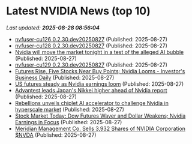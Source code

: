 # Latest NVIDIA News (top 10)
_Last updated: **2025-08-28 08:56:04**_

- [nvfuser-cu126 0.2.30.dev20250827](https://pypi.org/project/nvfuser-cu126/0.2.30.dev20250827/) (Published: 2025-08-27)
- [nvfuser-cu128 0.2.30.dev20250827](https://pypi.org/project/nvfuser-cu128/0.2.30.dev20250827/) (Published: 2025-08-27)
- [Nvidia will move the market tonight in a test of the alleged AI bubble](https://fortune.com/2025/08/27/nvidia-earnings-stock-market-ai/) (Published: 2025-08-27)
- [nvfuser-cu129 0.2.30.dev20250827](https://pypi.org/project/nvfuser-cu129/0.2.30.dev20250827/) (Published: 2025-08-27)
- [Futures Rise, Five Stocks Near Buy Points; Nvidia Looms - Investor's Business Daily](https://slashdot.org/firehose.pl?op=view&amp;id=178891986) (Published: 2025-08-27)
- [US futures steady as Nvidia earnings loom](https://biztoc.com/x/6f44a8123c12ea2d) (Published: 2025-08-27)
- [Advantest leads Japan's Nikkei higher ahead of Nvidia report](https://economictimes.indiatimes.com/markets/stocks/news/advantest-leads-japans-nikkei-higher-ahead-of-nvidia-report/articleshow/123542169.cms) (Published: 2025-08-27)
- [Rebellions unveils chiplet AI accelerator to challenge Nvidia in hyperscale market](https://www.digitimes.com/news/a20250827VL207/accelerator-nvidia-performance-startup-2025.html) (Published: 2025-08-27)
- [Stock Market Today: Dow Futures Waver and Dollar Weakens; Nvidia Earnings in Focus](https://biztoc.com/x/e938af5743476ba9) (Published: 2025-08-27)
- [Meridian Management Co. Sells 3,932 Shares of NVIDIA Corporation $NVDA](https://www.etfdailynews.com/2025/08/27/meridian-management-co-sells-3932-shares-of-nvidia-corporation-nvda/) (Published: 2025-08-27)
